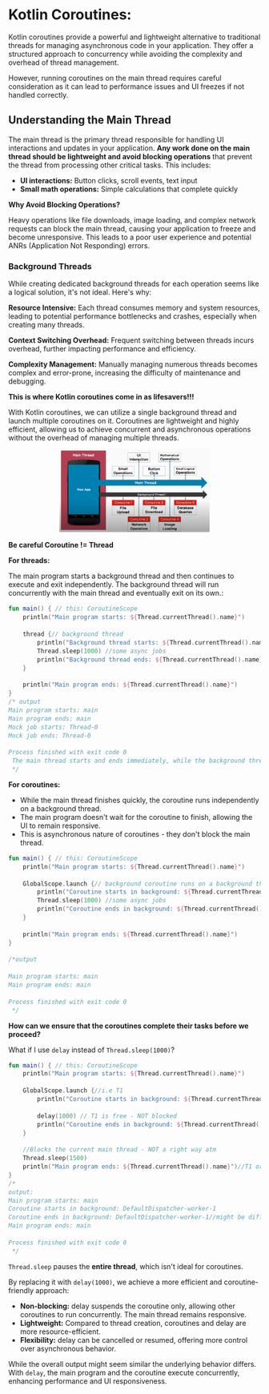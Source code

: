 # Kotlin Coroutines:

Kotlin coroutines provide a powerful and lightweight alternative to traditional threads for managing asynchronous code
in your application. They offer a structured approach to concurrency while avoiding the complexity and overhead of
thread management.

However, running coroutines on the main thread requires careful consideration as it can lead to performance issues and
UI freezes if not handled correctly.

## Understanding the Main Thread

The main thread is the primary thread responsible for handling UI interactions and updates in your application. **Any
work done on the main thread should be lightweight and avoid blocking operations** that prevent the thread from
processing other critical tasks. This includes:

* **UI interactions:** Button clicks, scroll events, text input
* **Small math operations:** Simple calculations that complete quickly

**Why Avoid Blocking Operations?**

Heavy operations like file downloads, image loading, and complex network requests can block the main thread, causing your application to freeze and become unresponsive. This leads to a poor user experience and potential ANRs (Application Not Responding) errors.

### Background Threads
While creating dedicated background threads for each operation seems like a logical solution, it's not ideal. Here's why:

**Resource Intensive:** Each thread consumes memory and system resources, leading to potential performance bottlenecks and crashes, especially when creating many threads.

**Context Switching Overhead:** Frequent switching between threads incurs overhead, further impacting performance and efficiency.

**Complexity Management:** Manually managing numerous threads becomes complex and error-prone, increasing the difficulty of maintenance and debugging.

**This is where Kotlin coroutines come in as lifesavers!!!**

With Kotlin coroutines, we can utilize a single background thread and launch multiple coroutines on it. Coroutines are lightweight and highly efficient, allowing us to achieve concurrent and asynchronous operations without the overhead of managing multiple threads.

<div align="center">
    <img src="./assets/coroutine-1.png" alt="Kotlin Coroutines" width="300">
</div>

**Be careful Coroutine != Thread**

**For threads:**

The main program starts a background thread and then continues to execute and exit independently. The background thread will run concurrently with the main thread and eventually exit on its own.:
```kotlin
fun main() { // this: CoroutineScope
    println("Main program starts: ${Thread.currentThread().name}")

    thread {// background thread
        println("Background thread starts: ${Thread.currentThread().name}")
        Thread.sleep(1000) //some async jobs
        println("Background thread ends: ${Thread.currentThread().name}")
    }

    println("Main program ends: ${Thread.currentThread().name}")
}
/* output
Main program starts: main
Main program ends: main
Mock job starts: Thread-0
Mock job ends: Thread-0

Process finished with exit code 0 
 The main thread starts and ends immediately, while the background thread performs a mock job asynchronously and then ends. 
 */
```

**For coroutines:**
- While the main thread finishes quickly, the coroutine runs independently on a background thread.
- The main program doesn't wait for the coroutine to finish, allowing the UI to remain responsive.
- This is asynchronous nature of coroutines - they don't block the main thread.
```kotlin
fun main() { // this: CoroutineScope
    println("Main program starts: ${Thread.currentThread().name}")

    GlobalScope.launch {// background coroutine runs on a background thread
        println("Coroutine starts in background: ${Thread.currentThread().name}")
        Thread.sleep(1000) //some async jobs
        println("Coroutine ends in background: ${Thread.currentThread().name}")
    }

    println("Main program ends: ${Thread.currentThread().name}")
}

/*output

Main program starts: main
Main program ends: main

Process finished with exit code 0
 */
```

**How can we ensure that the coroutines complete their tasks before we proceed?**

What if I use `delay` instead of `Thread.sleep(1000)`?

```kotlin
fun main() { // this: CoroutineScope
    println("Main program starts: ${Thread.currentThread().name}")

    GlobalScope.launch {//i.e T1
        println("Coroutine starts in background: ${Thread.currentThread().name}") 

        delay(1000) // T1 is free - NOT blocked
        println("Coroutine ends in background: ${Thread.currentThread().name}") //T1
    }

    //Blocks the current main thread - NOT a right way atm
    Thread.sleep(1500)
    println("Main program ends: ${Thread.currentThread().name}")//T1 or some other thread
}
/* 
output:
Main program starts: main
Coroutine starts in background: DefaultDispatcher-worker-1
Coroutine ends in background: DefaultDispatcher-worker-1//might be different
Main program ends: main

Process finished with exit code 0
 */
```

`Thread.sleep` pauses the **entire thread**, which isn't ideal for coroutines.

By replacing it with `delay(1000)`, we achieve a more efficient and coroutine-friendly approach:

- **Non-blocking:** delay suspends the coroutine only, allowing other coroutines to run concurrently. The main thread remains responsive.
- **Lightweight:** Compared to thread creation, coroutines and delay are more resource-efficient.
- **Flexibility:** delay can be cancelled or resumed, offering more control over asynchronous behavior.

While the overall output might seem similar the underlying behavior differs. With `delay`, the main program and the coroutine execute concurrently, enhancing performance and UI responsiveness.